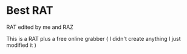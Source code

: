 # Best RAT 
 RAT edited by me and RAZ

This is a RAT plus a free online grabber ( I didn't create anything I just modified it ) 
